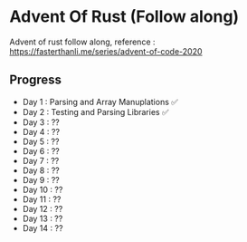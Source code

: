 # Advent Of Rust (Follow along)

Advent of rust follow along, reference : https://fasterthanli.me/series/advent-of-code-2020

## Progress

- Day 1 : Parsing and Array Manuplations ✅
- Day 2 : Testing and Parsing Libraries ✅
- Day 3 : ??
- Day 4 : ??
- Day 5 : ??
- Day 6 : ??
- Day 7 : ??
- Day 8 : ??
- Day 9 : ??
- Day 10 : ??
- Day 11 : ??
- Day 12 : ??
- Day 13 : ??
- Day 14 : ??
